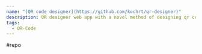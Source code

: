 ```yaml
---
name: "[QR code designer](https://github.com/kochrt/qr-designer)"
description: QR designer web app with a novel method of designing qr codes that does not take advantage of error correction
tags:
  - QR-Code
---
```

#repo